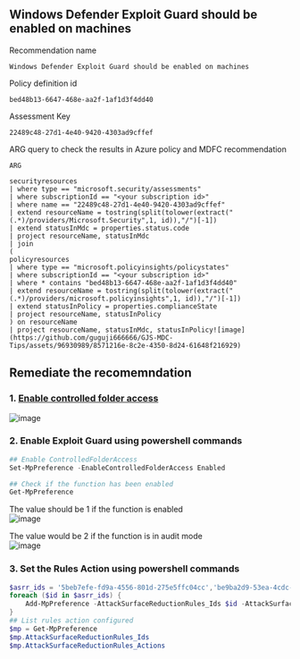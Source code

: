 ## Windows Defender Exploit Guard should be enabled on machines

Recommendation name
```
Windows Defender Exploit Guard should be enabled on machines
```
Policy definition id
```
bed48b13-6647-468e-aa2f-1af1d3f4dd40
```
Assessment Key
```
22489c48-27d1-4e40-9420-4303ad9cffef
```

ARG query to check the results in Azure policy and MDFC recommendation
```kusto
ARG

securityresources
| where type == "microsoft.security/assessments"
| where subscriptionId == "<your subscription id>"
| where name == "22489c48-27d1-4e40-9420-4303ad9cffef" 
| extend resourceName = tostring(split(tolower(extract("(.*)/providers/Microsoft.Security",1, id)),"/")[-1])
| extend statusInMdc = properties.status.code
| project resourceName, statusInMdc
| join
(
policyresources
| where type == "microsoft.policyinsights/policystates"
| where subscriptionId == "<your subscription id>"
| where * contains "bed48b13-6647-468e-aa2f-1af1d3f4dd40"
| extend resourceName = tostring(split(tolower(extract("(.*)/providers/microsoft.policyinsights",1, id)),"/")[-1])
| extend statusInPolicy = properties.complianceState
| project resourceName, statusInPolicy
) on resourceName
| project resourceName, statusInMdc, statusInPolicy![image](https://github.com/guguji666666/GJS-MDC-Tips/assets/96930989/8571216e-8c2e-4350-8d24-61648f216929)
```

## Remediate the recomemndation
### 1. [Enable controlled folder access](https://learn.microsoft.com/en-us/microsoft-365/security/defender-endpoint/enable-controlled-folders?view=o365-worldwide)
![image](https://github.com/guguji666666/GJS-MDC-Tips/assets/96930989/53bccbb5-d5df-49d8-8c3a-e932f2f095cf)

### 2. Enable Exploit Guard using powershell commands
```powershell
## Enable ControlledFolderAccess
Set-MpPreference -EnableControlledFolderAccess Enabled
```

```powershell
## Check if the function has been enabled
Get-MpPreference
```

The value should be 1 if the function is enabled <br>
![image](https://github.com/guguji666666/GJS-MDC-Tips/assets/96930989/0ad8088e-14b8-4266-881a-6dfd09269b7b)

The value would be 2 if the function is in audit mode <br>
![image](https://github.com/guguji666666/GJS-MDC-Tips/assets/96930989/721e475f-0fd5-463b-8f54-078016cc99bd)

### 3. Set the Rules Action using powershell commands
```powershell
$asrr_ids = '5beb7efe-fd9a-4556-801d-275e5ffc04cc','be9ba2d9-53ea-4cdc-84e5-9b1eeee46550','b2b3f03d-6a65-4f7b-a9c7-1c7ef74a9ba4','92e97fa1-2edf-4476-bdd6-9dd0b4dddc7b','d4f940ab-401b-4efc-aadc-ad5f3c50688a','7674ba52-37eb-4a4f-a9a1-f0f9a1619a2c','d3e037e1-3eb8-44c8-a917-57927947596d','3b576869-a4ec-4529-8536-b80a7769e899', 'b7efe-fd9a-4556-801d-275e5ffc04', '9e6c4e1f-7d60-472f-ba1a-a39ef669e4b2', '26190899-1602-49e8-8b27-eb1d0a1ce869'
foreach ($id in $asrr_ids) { 
    Add-MpPreference -AttackSurfaceReductionRules_Ids $id -AttackSurfaceReductionRules_Actions Enabled
}
## List rules action configured
$mp = Get-MpPreference
$mp.AttackSurfaceReductionRules_Ids
$mp.AttackSurfaceReductionRules_Actions
```



